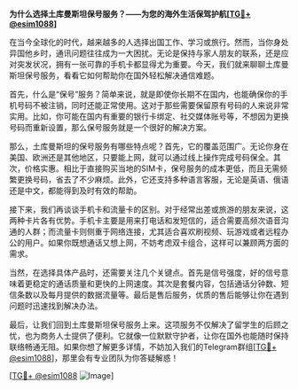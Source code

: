 **为什么选择土库曼斯坦保号服务？——为您的海外生活保驾护航[[TG💪+ @esim1088](https://t.me/s/esim1088)]**

在当今全球化的时代，越来越多的人选择出国工作、学习或旅行。然而，当你身处异国他乡时，通讯问题往往成为一大困扰。无论是保持与家人朋友的联系，还是应对突发状况，拥有一张可靠的手机卡都显得尤为重要。今天，我们就来聊聊土库曼斯坦保号服务，看看它如何帮助你在国外轻松解决通信难题。

首先，什么是“保号”服务？简单来说，就是即使你长期不在国内，也能确保你的手机号码不被注销，同时还能正常使用。这对于那些需要保留原有号码的人来说非常实用。比如，你可能在国内有重要的银行卡绑定、社交媒体账号等，不想因为更换号码而重新设置，那么保号服务就是一个很好的解决方案。

那么，土库曼斯坦的保号服务有哪些特点呢？首先，它的覆盖范围广。无论你身在美国、欧洲还是其他地区，只要能上网，就可以通过线上操作完成号码保全。其次，价格实惠。相比于直接购买当地的SIM卡，保号服务的成本更低，而且无需频繁更换号码，省去了不少麻烦。此外，它还支持多种语言客服，无论是英语、俄语还是中文，都能得到及时有效的帮助。

接下来，我们再谈谈手机卡和流量卡的区别。对于经常出差或旅游的朋友来说，这两种卡片各有优势。手机卡主要是用来打电话和发短信的，适合需要高频次语音沟通的人群；而流量卡则侧重于网络连接，尤其适合喜欢刷视频、玩游戏或者远程办公的用户。如果你既想通话又想上网，不妨考虑双卡组合，这样可以兼顾两方面的需求。

当然，在选择具体产品时，还需要关注几个关键点。首先是信号强度，好的信号意味着更稳定的通话质量和更快的上网速度。其次是套餐内容，包括通话分钟数、短信条数以及每月提供的数据流量等。最后是售后服务，优质的售后能够让你在遇到问题时迅速找到解决办法。

最后，让我们回到土库曼斯坦保号服务上来。这项服务不仅解决了留学生的后顾之忧，也为商务人士提供了便利。它就像一位默默守护者，让你在国外也能随时保持联络畅通无阻。如果你想了解更多详情，不妨加入我们的Telegram群组[[TG💪+ @esim1088](https://t.me/s/esim1088)]，那里会有专业团队为你答疑解惑！

[[TG💪+ @esim1088](https://t.me/s/esim1088) ![Image](https://i.postimg.cc/4NQfJmqS/Snipaste-2025-05-13-00-14-12.png)]